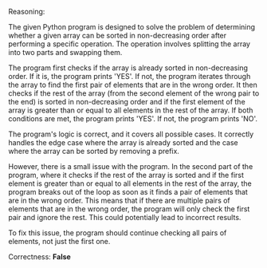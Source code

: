 Reasoning:

The given Python program is designed to solve the problem of determining whether a given array can be sorted in non-decreasing order after performing a specific operation. The operation involves splitting the array into two parts and swapping them.

The program first checks if the array is already sorted in non-decreasing order. If it is, the program prints 'YES'. If not, the program iterates through the array to find the first pair of elements that are in the wrong order. It then checks if the rest of the array (from the second element of the wrong pair to the end) is sorted in non-decreasing order and if the first element of the array is greater than or equal to all elements in the rest of the array. If both conditions are met, the program prints 'YES'. If not, the program prints 'NO'.

The program's logic is correct, and it covers all possible cases. It correctly handles the edge case where the array is already sorted and the case where the array can be sorted by removing a prefix.

However, there is a small issue with the program. In the second part of the program, where it checks if the rest of the array is sorted and if the first element is greater than or equal to all elements in the rest of the array, the program breaks out of the loop as soon as it finds a pair of elements that are in the wrong order. This means that if there are multiple pairs of elements that are in the wrong order, the program will only check the first pair and ignore the rest. This could potentially lead to incorrect results.

To fix this issue, the program should continue checking all pairs of elements, not just the first one.

Correctness: **False**